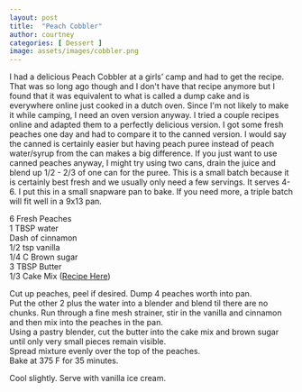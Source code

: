 ```yaml
---
layout: post
title:  "Peach Cobbler"
author: courtney
categories: [ Dessert ]
image: assets/images/cobbler.png
---
```

I had a delicious Peach Cobbler at a girls’ camp and had to get the recipe. That was so long ago though and I don't have that recipe anymore but I found that it was equivalent to what is called a dump cake and is everywhere online just cooked in a dutch oven. Since I'm not likely to make it while camping, I need an oven version anyway. I tried a couple recipes online and adapted them to a perfectly delicious version. I got some fresh peaches one day and had to compare it to the canned version. I would say the canned is certainly easier but having peach puree instead of peach water/syrup from the can makes a big difference. If you just want to use canned peaches anyway, I might try using two cans, drain the juice and blend up 1/2 - 2/3 of one can for the puree. This is a small batch because it is certainly best fresh and we usually only need a few servings. It serves 4-6. I put this in a small snapware pan to bake. If you need more, a triple batch will fit well in a 9x13 pan. 

6 Fresh Peaches  
1 TBSP water  
Dash of cinnamon  
1/2 tsp vanilla  
1/4 C Brown sugar  
3 TBSP Butter  
1/3 Cake Mix ([Recipe Here](2023-07-26-homemade-cake-mix.md))

Cut up peaches, peel if desired. Dump 4 peaches worth into pan.  
Put the other 2 plus the water into a blender and blend til there are no chunks. Run through a fine mesh strainer, stir in the vanilla and cinnamon and then mix into the peaches in the pan.  
Using a pastry blender, cut the butter into the cake mix and brown sugar until only very small pieces remain visible.  
Spread mixture evenly over the top of the peaches.  
Bake at 375 F for 35 minutes.

Cool slightly. Serve with vanilla ice cream.


